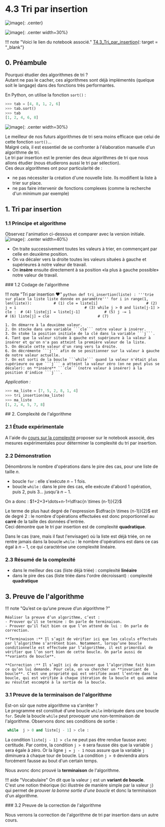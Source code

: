 # 4.3 Tri par insertion

![image](data/BO.png){: .center}

![image](data/color_bars.svg){: .center width=30%}

!!! note "Voici le lien du notebook associé."
	[T4.3_Tri_par_insertion](https://capytale2.ac-paris.fr/web/c/c7d9-1332504){: target = "_blank"}  
	
## 0. Préambule
Pourquoi étudier des algorithmes de tri ?  
Autant ne pas le cacher, ces algorithmes sont déjà implémentés (quelque soit le langage) dans des fonctions très performantes.  

En Python, on utilise la fonction `sort()` :



```python
>>> tab = [4, 8, 1, 2, 6]
>>> tab.sort()
>>> tab
[1, 2, 4, 6, 8]

```

![image](data/meme.png){: .center width=30%}


Le meilleur de nos futurs algorithmes de tri sera moins efficace que celui de cette fonction `sort()`...  
Malgré cela, il est essentiel de se confronter à l'élaboration manuelle d'un algorithme de tri.  
Le tri par insertion est le premier des deux algorithmes de tri que nous allons étudier (nous étudierons aussi le tri par sélection).  
Ces deux algorithmes ont pour particularité de :

- ne pas nécessiter la création d'une nouvelle liste. Ils modifient la liste à trier sur place.
- ne pas faire intervenir de fonctions complexes (comme la recherche d'un minimum par exemple)

## 1. Tri par insertion

### 1.1 Principe et algorithme
Observez l'animation ci-dessous et comparer avec la version initiale.  
![image](data/insertion2.gif){: .center width=40%}

- On traite successivement toutes les valeurs à trier, en commençant par celle en deuxième position.
- On va décaler vers la droite toutes les valeurs situées à gauche et supérieures à notre valeur de travail.
- On **insère** ensuite directement à sa position «la plus à gauche possible» notre valeur de travail. 

### 1.2 Codage de l'algorithme

!!! note "Tri par insertion :heart:"
    ```python
    def tri_insertion(liste) :
        '''trie sur place la liste liste donnée en paramètre'''
        for i in range(1, len(liste)):          # (1)
            cle = liste[i]                      # (2)
            j = i                               # (3)
            while j > 0 and liste[j-1] > cle :  # (4)
                liste[j] = liste[j-1]           # (5)
                j -= 1                          # (6)
            liste[j] = cle                      # (7)
    ```

    1. On démarre à la deuxième valeur.
    2. On stocke dans une variable ```cle``` notre valeur à insérer.
    3. On stoke la position initiale de la clé dans la variable ```j```.
    4. Tant que la valeur située à gauche est supérieure à la valeur à insérer et qu'on n'a pas atteint la première valeur de la liste.
    5. On décale cette valeur d'un rang vers la droite.
    6. On décrémente ```j``` afin de se positionner sur la valeur à gauche de notre valeur actuelle.
    7. On est sorti de la boucle ```while``` quand la valeur n'était plus supérieure ou que ```j``` a atteint la valeur zéro (on ne peut plus se décaler): on **insère** ```cle```(notre valeur à insérer) à la position d'indice ```j```.


*Application :*


```python
>>> ma_liste = [7, 5, 2, 8, 1, 4]
>>> tri_insertion(ma_liste)
>>> ma_liste
[1, 2, 4, 5, 7, 8]
```

## 2. Complexité de l'algorithme

### 2.1  Étude expérimentale

A l'aide du [cours sur la complexité](../../4.2_Complexite/cours/) proposer sur le notebook associé, des mesures expérimentales pour déterminer la complexité du tri par insertion.


### 2.2 Démonstration
Dénombrons le nombre d'opérations dans le pire des cas, pour une liste de taille $n$.

- boucle `for` : elle s'exécute $n-1$ fois.
- boucle `while` : dans le pire des cas, elle exécute d'abord 1 opération, puis 2, puis 3... jusqu'à $n-1$.

On a donc : 
$1+2+3+\dots+n-1=\dfrac{n \times (n-1)}{2}$

Le terme de plus haut degré de l'expression $\dfrac{n \times (n-1)}{2}$ est de degré 2 : le nombre d'opérations effectuées est donc proportionnel au **carré** de la taille des données d'entrée.  
Ceci démontre que le tri par insertion est de complexité **quadratique**.

Dans le cas (rare, mais il faut l'envisager) où la liste est déjà triée, on ne rentre jamais dans la boucle `while` : le nombre d'opérations est dans ce cas égal à $n-1$, ce qui caractérise une complexité linéaire.

### 2.3 Résumé de la complexité 

- dans le meilleur des cas (liste déjà triée) : complexité **linéaire**
- dans le pire des cas (liste triée dans l'ordre décroissant) : complexité **quadratique**


## 3. Preuve de l'algorithme

!!! note "Qu’est ce qu’une preuve d’un algorithme ?"
	   
	Réaliser la preuve d’un algorithme, c’est :  
	- Prouver qu’il se termine : On parle de terminaison.  
	- Prouver qu’il fait bien ce que l’on attend de lui : On parle de correction.  
	
	**Terminaison :** Il s’agit de vérifier ici que les calculs effectués par l’algorithme s’arrêtent bien. Notamment, lorsqu’une boucle conditionnelle est effectuée par l’algorithme, il est primordial de vérifier que l’on sort bien de cette boucle. On parle aussi de **variants de boucle**.  
	
	**Correction :** Il s’agît ici de prouver que l’algorithme fait bien ce qu’on lui demande. Pour cela, on va chercher un **invariant de boucle**. C’est une propriété qui est vérifiée avant l’entrée dans la boucle, qui est vérifiée à chaque itération de la boucle et qui amène au résultat escompté à la sortie de la boucle.


### 3.1 Preuve de la terminaison de l'algorithme


Est-on sûr que notre algorithme va s'arrêter ?  
Le programme est constitué d'une boucle `while` imbriquée dans une boucle `for`. Seule la boucle `while` peut provoquer une non-terminaison de l'algorithme. Observons donc ses conditions de sortie : 

```python
 while  j > 0 and liste[j - 1] > cle :
```

La condition `liste[j - 1] > cle` ne peut pas être rendue fausse avec certitude. 
Par contre, la condition `j > 0` sera fausse dès que la variable `j` sera égale à zéro. Or la ligne `j = j - 1` nous assure que la variable `j` diminuera à chaque tour de boucle. La condition  `j > 0` deviendra alors forcément fausse au bout d'un certain temps.

Nous avonc donc prouvé la **terminaison** de l'algorithme.

!!! aide "Vocabulaire"
    On dit que la valeur `j` est un **variant de boucle**.  
    C'est une notion théorique (ici illustrée de manière simple par la valeur `j`) qui permet de prouver *la bonne sortie d'une boucle* et donc la terminaison d'un algorithme.


### 3.2 Preuve de la correction de l'algorithme

Nous verrons la correction de l'algorithme de tri par insertion dans un autre cours.


